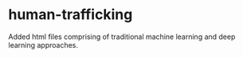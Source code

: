 # human-trafficking
Added html files comprising of traditional machine learning and deep learning approaches.
